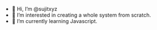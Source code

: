 - 👋 Hi, I’m @sujitxyz
- 👀 I’m interested in creating a whole system from scratch.
- 🌱 I’m currently learning  Javascript. 
